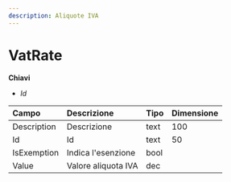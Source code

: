 ```yaml
---
description: Aliquote IVA
---
```


# VatRate

**Chiavi**

* _Id_

| Campo | Descrizione | Tipo | Dimensione |
| :--- | :--- | :--- | :--- |
| Description | Descrizione | text | 100 |
| Id | Id | text | 50 |
| IsExemption | Indica l'esenzione | bool |  |
| Value | Valore aliquota IVA | dec |  |


